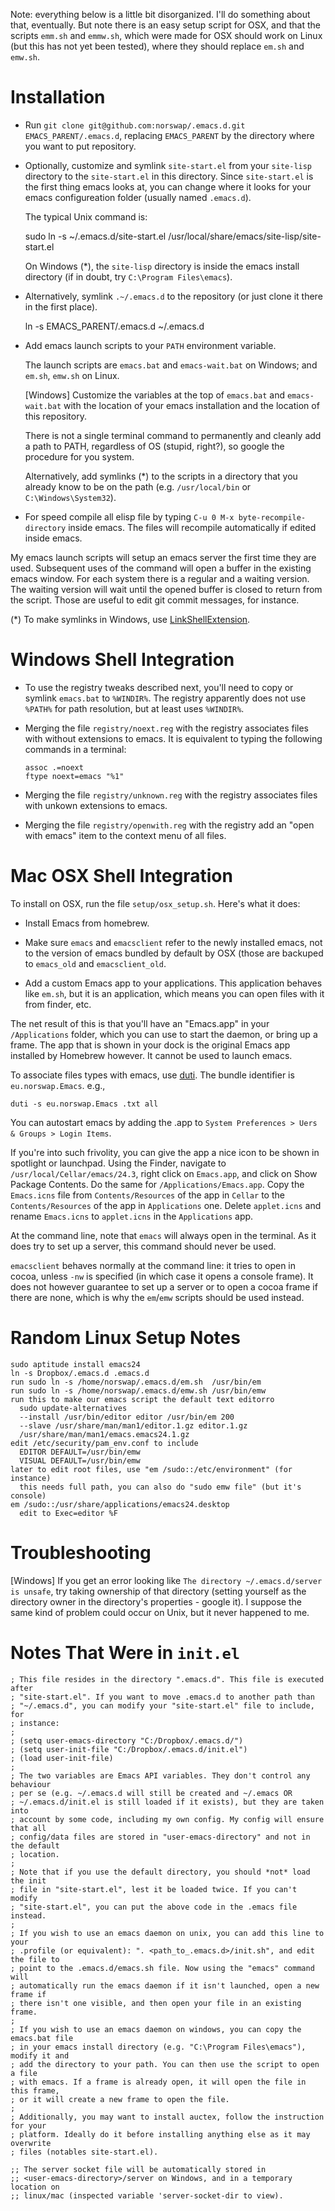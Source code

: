 Note: everything below is a little bit disorganized. I'll do something about
that, eventually. But note there is an easy setup script for OSX, and that the
scripts `emm.sh` and `emmw.sh`, which were made for OSX should work on Linux
(but this has not yet been tested), where they should replace `em.sh` and
`emw.sh`.

# Installation

- Run `git clone git@github.com:norswap/.emacs.d.git EMACS_PARENT/.emacs.d`,
  replacing `EMACS_PARENT` by the directory where you want to put repository.

- Optionally, customize and symlink `site-start.el` from your `site-lisp`
  directory to the `site-start.el` in this directory. Since `site-start.el` is
  the first thing emacs looks at, you can change where it looks for your emacs
  configureation folder (usually named `.emacs.d`).

  The typical Unix command is:

    sudo ln -s ~/.emacs.d/site-start.el
        /usr/local/share/emacs/site-lisp/site-start.el

  On Windows (*), the `site-lisp` directory is inside the emacs install directory
  (if in doubt, try `C:\Program Files\emacs`).

- Alternatively, symlink `.~/.emacs.d` to the repository (or just clone it there
  in the first place).

    ln -s EMACS_PARENT/.emacs.d ~/.emacs.d

- Add emacs launch scripts to your `PATH` environment variable.

  The launch scripts are `emacs.bat` and `emacs-wait.bat` on Windows; and
  `em.sh`, `emw.sh` on Linux.

  \[Windows\] Customize the variables at the top of `emacs.bat` and
  `emacs-wait.bat` with the location of your emacs installation and the location
  of this repository.

  There is not a single terminal command to permanently and cleanly add a path
  to PATH, regardless of OS (stupid, right?), so google the procedure for you
  system.

  Alternatively, add symlinks (*) to the scripts in a directory that you already
  know to be on the path (e.g. `/usr/local/bin` or `C:\Windows\System32`).

- For speed compile all elisp file by typing `C-u 0 M-x
  byte-recompile-directory` inside emacs. The files will recompile automatically
  if edited inside emacs.

My emacs launch scripts will setup an emacs server the first time they are
used. Subsequent uses of the command will open a buffer in the existing emacs
window. For each system there is a regular and a waiting version. The waiting
version will wait until the opened buffer is closed to return from the
script. Those are useful to edit git commit messages, for instance.

(*) To make symlinks in Windows, use [LinkShellExtension][lse].

[lse]: http://schinagl.priv.at/nt/hardlinkshellext/hardlinkshellext.html

# Windows Shell Integration

- To use the registry tweaks described next, you'll need to copy or symlink
  `emacs.bat` to `%WINDIR%`. The registry apparently does not use `%PATH%` for
  path resolution, but at least uses `%WINDIR%`.

- Merging the file `registry/noext.reg` with the registry associates files with
  without extensions to emacs. It is equivalent to typing the following commands
  in a terminal:

      assoc .=noext
      ftype noext=emacs "%1"

- Merging the file `registry/unknown.reg` with the registry associates files
  with unkown extensions to emacs.

- Merging the file `registry/openwith.reg` with the registry add an "open with
  emacs" item to the context menu of all files.

# Mac OSX Shell Integration

To install on OSX, run the file `setup/osx_setup.sh`. Here's what it does:

- Install Emacs from homebrew.

- Make sure `emacs` and `emacsclient` refer to the newly installed emacs, not to
  the version of emacs bundled by default by OSX (those are backuped to
  `emacs_old` and `emacsclient_old`.

- Add a custom Emacs app to your applications. This application behaves like
  `em.sh`, but it is an application, which means you can open files with it from
  finder, etc.

The net result of this is that you'll have an "Emacs.app" in your
`/Applications` folder, which you can use to start the daemon, or bring up a
frame. The app that is shown in your dock is the original Emacs app installed by
Homebrew however. It cannot be used to launch emacs.

To associate files types with emacs, use
[duti](https://github.com/moretension/duti/releases). The bundle identifier is
`eu.norswap.Emacs`. e.g.,

    duti -s eu.norswap.Emacs .txt all

You can autostart emacs by adding the .app to `System Preferences > Uers &
Groups > Login Items`.

If you're into such frivolity, you can give the app a nice icon to be shown in
spotlight or launchpad. Using the Finder, navigate to
`/usr/local/Cellar/emacs/24.3`, right click on `Emacs.app`, and click on Show
Package Contents. Do the same for `/Applications/Emacs.app`. Copy the
`Emacs.icns` file from `Contents/Resources` of the app in `Cellar` to the
`Contents/Resources` of the app in `Applications` one. Delete `applet.icns` and
rename `Emacs.icns` to `applet.icns` in the `Applications` app.

At the command line, note that `emacs` will always open in the terminal. As it
does try to set up a server, this command should never be used.

`emacsclient` behaves normally at the command line: it tries to open in cocoa,
unless `-nw` is specified (in which case it opens a console frame). It does not
however guarantee to set up a server or to open a cocoa frame if there are none,
which is why the `em`/`emw` scripts should be used instead.

# Random Linux Setup Notes

    sudo aptitude install emacs24
    ln -s Dropbox/.emacs.d .emacs.d
    run sudo ln -s /home/norswap/.emacs.d/em.sh  /usr/bin/em
    run sudo ln -s /home/norswap/.emacs.d/emw.sh /usr/bin/emw
    run this to make our emacs script the default text editorro
      sudo update-alternatives
      --install /usr/bin/editor editor /usr/bin/em 200
      --slave /usr/share/man/man1/editor.1.gz editor.1.gz
      /usr/share/man/man1/emacs.emacs24.1.gz
    edit /etc/security/pam_env.conf to include
      EDITOR DEFAULT=/usr/bin/emw
      VISUAL DEFAULT=/usr/bin/emw
    later to edit root files, use "em /sudo::/etc/environment" (for instance)
      this needs full path, you can also do "sudo emw file" (but it's console)
    em /sudo::/usr/share/applications/emacs24.desktop
      edit to Exec=editor %F

# Troubleshooting

\[Windows\] If you get an error looking like `The directory ~/.emacs.d/server is
unsafe`, try taking ownership of that directory (setting yourself as the
directory owner in the directory's properties - google it). I suppose the same
kind of problem could occur on Unix, but it never happened to me.

# Notes That Were in `init.el`

    ; This file resides in the directory ".emacs.d". This file is executed after
    ; "site-start.el". If you want to move .emacs.d to another path than
    ; "~/.emacs.d", you can modify your "site-start.el" file to include, for
    ; instance:
    ;
    ; (setq user-emacs-directory "C:/Dropbox/.emacs.d/")
    ; (setq user-init-file "C:/Dropbox/.emacs.d/init.el")
    ; (load user-init-file)
    ;
    ; The two variables are Emacs API variables. They don't control any behaviour
    ; per se (e.g. ~/.emacs.d will still be created and ~/.emacs OR
    ; ~/.emacs.d/init.el is still loaded if it exists), but they are taken into
    ; account by some code, including my own config. My config will ensure that all
    ; config/data files are stored in "user-emacs-directory" and not in the default
    ; location.
    ;
    ; Note that if you use the default directory, you should *not* load the init
    ; file in "site-start.el", lest it be loaded twice. If you can't modify
    ; "site-start.el", you can put the above code in the .emacs file instead.
    ;
    ; If you wish to use an emacs daemon on unix, you can add this line to your
    ; .profile (or equivalent): ". <path_to_.emacs.d>/init.sh", and edit the file to
    ; point to the .emacs.d/emacs.sh file. Now using the "emacs" command will
    ; automatically run the emacs daemon if it isn't launched, open a new frame if
    ; there isn't one visible, and then open your file in an existing frame.
    ;
    ; If you wish to use an emacs daemon on windows, you can copy the emacs.bat file
    ; in your emacs install directory (e.g. "C:\Program Files\emacs"), modify it and
    ; add the directory to your path. You can then use the script to open a file
    ; with emacs. If a frame is already open, it will open the file in this frame,
    ; or it will create a new frame to open the file.
    ;
    ; Additionally, you may want to install auctex, follow the instruction for your
    ; platform. Ideally do it before installing anything else as it may overwrite
    ; files (notables site-start.el).

    ;; The server socket file will be automatically stored in
    ;; <user-emacs-directory>/server on Windows, and in a temporary location on
    ;; linux/mac (inspected variable 'server-socket-dir to view).
